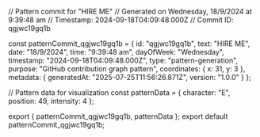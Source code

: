 // Pattern commit for "HIRE ME"
// Generated on Wednesday, 18/9/2024 at 9:39:48 am
// Timestamp: 2024-09-18T04:09:48.000Z
// Commit ID: qgjwc19gq1b

const patternCommit_qgjwc19gq1b = {
  id: "qgjwc19gq1b",
  text: "HIRE ME",
  date: "18/9/2024",
  time: "9:39:48 am",
  dayOfWeek: "Wednesday",
  timestamp: "2024-09-18T04:09:48.000Z",
  type: "pattern-generation",
  purpose: "GitHub contribution graph pattern",
  coordinates: {
    x: 31,
    y: 3
  },
  metadata: {
    generatedAt: "2025-07-25T11:56:26.871Z",
    version: "1.0.0"
  }
};

// Pattern data for visualization
const patternData = {
  character: "E",
  position: 49,
  intensity: 4
};

export { patternCommit_qgjwc19gq1b, patternData };
export default patternCommit_qgjwc19gq1b;
